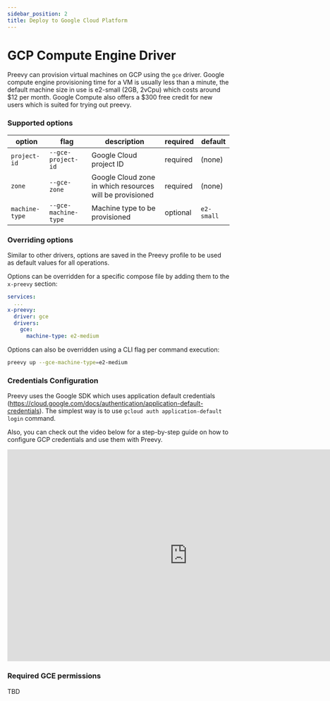 ```yaml
---
sidebar_position: 2
title: Deploy to Google Cloud Platform
---
```


# GCP Compute Engine Driver

Preevy can provision virtual machines on GCP using the `gce` driver.
Google compute engine provisioning time for a VM is usually less than a minute, the default machine size in use is e2-small (2GB, 2vCpu) which costs around $12 per month.
Google Compute also offers a $300 free credit for new users which is suited for trying out preevy.

### Supported options

| option | flag | description | required | default |
| ------ | ---- | ----------- | -------- | ------- |
| `project-id` | `--gce-project-id` | Google Cloud project ID | required | (none) |
| `zone` | `--gce-zone` | Google Cloud zone in which resources will be provisioned | required | (none) |
| `machine-type` | `--gce-machine-type` | Machine type to be provisioned | optional | `e2-small` |

### Overriding options

Similar to other drivers, options are saved in the Preevy profile to be used as default values for all operations.

Options can be overridden for a specific compose file by adding them to the `x-preevy` section:

```yaml
services:
  ...
x-preevy:
  driver: gce
  drivers:
    gce:
      machine-type: e2-medium
```

Options can also be overridden using a CLI flag per command execution:

```bash
preevy up --gce-machine-type=e2-medium
```

### Credentials Configuration
Preevy uses the Google SDK which uses application default credentials (https://cloud.google.com/docs/authentication/application-default-credentials).
The simplest way is to use `gcloud auth application-default login` command.

Also, you can check out the video below for a step-by-step guide on how to configure GCP credentials and use them with Preevy.

<p align="center"><iframe width="816" height="480" src="https://www.youtube.com/embed/T9x15amj_CY?si=PTiopbOCGo5N8xnD" title="YouTube video player" frameborder="0" allow="accelerometer; autoplay; clipboard-write; encrypted-media; gyroscope; picture-in-picture; web-share" allowfullscreen></iframe></p>

### Required GCE permissions

TBD
